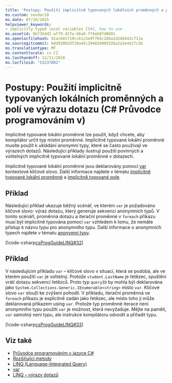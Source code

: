 ```yaml
---
title: 'Postupy: Použití implicitně typovaných lokálních proměnných a polí ve výrazu dotazu - C# Průvodce programováním'
ms.custom: seodec18
ms.date: 07/20/2015
helpviewer_keywords:
- implicitly-typed local variables [C#], how to use
ms.assetid: 6b7354d2-af79-427a-b6a8-f74eb8fd0b91
ms.openlocfilehash: 92ac601719ccb1c5e9f769c286a1d2dd443c713a
ms.sourcegitcommit: bdd930b5df20a45c29483d905526a2a3e4d17c5b
ms.translationtype: MT
ms.contentlocale: cs-CZ
ms.lasthandoff: 12/11/2018
ms.locfileid: "53237802"
---
```

# <a name="how-to-use-implicitly-typed-local-variables-and-arrays-in-a-query-expression-c-programming-guide"></a>Postupy: Použití implicitně typovaných lokálních proměnných a polí ve výrazu dotazu (C# Průvodce programováním v)
Implicitně typované lokální proměnné lze použít, když chcete, aby kompilátor určit typ místní proměnné. Implicitně typované lokální proměnné musíte použít k ukládání anonymní typy, které se často používají ve výrazech dotazů. Následující příklady ilustrují použití povinných a volitelných implicitně typované lokální proměnné v dotazech.  
  
 Implicitně typované lokální proměnné jsou deklarovány pomocí [var](../../../csharp/language-reference/keywords/var.md) kontextové klíčové slovo. Další informace najdete v tématu [implicitně typované lokální proměnné](../../../csharp/programming-guide/classes-and-structs/implicitly-typed-local-variables.md) a [implicitně typované pole](../../../csharp/programming-guide/arrays/implicitly-typed-arrays.md).  
  
## <a name="example"></a>Příklad  
 Následující příklad ukazuje běžný scénář, ve kterém `var` je požadováno klíčové slovo: výraz dotazu, který generuje sekvenci anonymních typů. V tomto scénáři, proměnná dotazu a iterační proměnné v `foreach` příkazu musí být implicitně typována pomocí `var` vzhledem k tomu, že nemáte přístup k názvu typu pro anonymního typu. Další informace o anonymních typech najdete v tématu [anonymní typy](../../../csharp/programming-guide/classes-and-structs/anonymous-types.md).  
  
 [!code-csharp[csProgGuideLINQ#32](../../../csharp/programming-guide/arrays/codesnippet/CSharp/how-to-use-implicitly-typed-local-variables-and-arrays-in-a-query-expression_1.cs)]  
  
## <a name="example"></a>Příklad  
 V následujícím příkladu `var` – klíčové slovo v situaci, která se podobá, ale ve kterém použití `var` je volitelný. Protože `student.LastName` je řetězec, spuštění vrátí dotazu sekvencí řetězců. Proto typ `queryID` by mohla být deklarována jako `System.Collections.Generic.IEnumerable<string>` místo `var`. Klíčové slovo `var` slouží ke zvýšení pohodlí. V příkladu, iterační proměnná ve `foreach` příkazu je explicitně zadán jako řetězec, ale místo toho ji může deklarovaná příkazem using `var`. Protože typ proměnné iterace není anonymního typu použití `var` je možnost, která nevyžaduje. Mějte na paměti, `var` samotný není typu, ale instrukce kompilátoru odvodit a přiřadit typu.  
  
 [!code-csharp[csProgGuideLINQ#33](../../../csharp/programming-guide/arrays/codesnippet/CSharp/how-to-use-implicitly-typed-local-variables-and-arrays-in-a-query-expression_2.cs)]  
  
## <a name="see-also"></a>Viz také

- [Průvodce programováním v jazyce C#](../../../csharp/programming-guide/index.md)  
- [Rozšiřující metody](../../../csharp/programming-guide/classes-and-structs/extension-methods.md)  
- [LINQ (Language-Integrated Query)](../../../csharp/linq/index.md)  
- [var](../../../csharp/language-reference/keywords/var.md)  
- [LINQ – výrazy dotazů](../../../csharp/programming-guide/linq-query-expressions/index.md)
